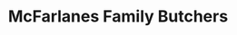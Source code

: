 ---
title: "McFarlanes Family Butchers"
url: /barnard-castle/mcfarlanes-family-butchers/
shop: butcher
---